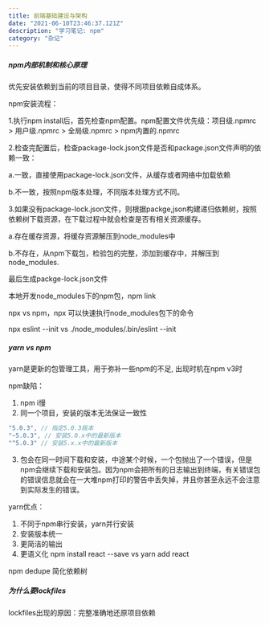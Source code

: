 ```yaml
---
title: 前端基础建设与架构
date: "2021-06-10T23:46:37.121Z"
description: "学习笔记: npm"
category: "杂记"
---
```


##### npm内部机制和核心原理
  优先安装依赖到当前的项目目录，使得不同项目依赖自成体系。

  npm安装流程：

  1.执行npm install后，首先检查npm配置。npm配置文件优先级：项目级.npmrc > 用户级.npmrc > 全局级.npmrc > npm内置的.npmrc

  2.检查完配置后，检查package-lock.json文件是否和package.json文件声明的依赖一致：

   a.一致，直接使用package-lock.json文件，从缓存或者网络中加载依赖

   b.不一致，按照npm版本处理，不同版本处理方式不同。

  3.如果没有package-lock.json文件，则根据packge,json构建递归依赖树，按照依赖树下载资源，在下载过程中就会检查是否有相关资源缓存。

   a.存在缓存资源，将缓存资源解压到node_modules中

   b.不存在，从npm下载包，检验包的完整，添加到缓存中，并解压到node_modules.

  最后生成packge-lock.json文件

  本地开发node_modules下的npm包，npm link

  npx vs npm，npx 可以快速执行node_modules包下的命令

  npx eslint --init vs ./node_modules/.bin/eslint --init


##### yarn vs npm
  yarn是更新的包管理工具，用于弥补一些npm的不足, 出现时机在npm v3时

  npm缺陷：

  1. npm i慢
  2. 同一个项目，安装的版本无法保证一致性
  ```js
  "5.0.3", // 指定5.0.3版本
  "~5.0.3", // 安装5.0.x中的最新版本
  "^5.0.3" // 安装5.x.x中的最新版本
  ```
  3. 包会在同一时间下载和安装，中途某个时候，一个包抛出了一个错误，但是npm会继续下载和安装包。因为npm会把所有的日志输出到终端，有关错误包的错误信息就会在一大堆npm打印的警告中丢失掉，并且你甚至永远不会注意到实际发生的错误。

  yarn优点：

  1. 不同于npm串行安装，yarn并行安装
  2. 安装版本统一
  3. 更简洁的输出
  4. 更语义化 npm install react --save vs	yarn add react

  npm dedupe 简化依赖树

##### 为什么要lockfiles

  lockfiles出现的原因：完整准确地还原项目依赖

